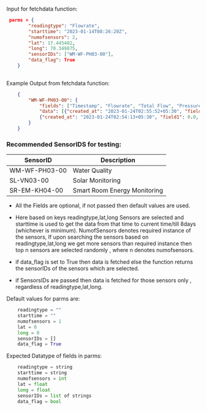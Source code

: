 
Input for fetchdata function: 
```json
 parms = {
        "readingtype": "Flowrate",
        "starttime": "2023-01-14T08:26:20Z",
        "numofsensors": 2,
        "lat": 17.445402,
        "long": 78.349875,
        "sensorIDs": ["WM-WF-PH03-00"],
        "data_flag": True
    }
    
```
<!-- return Format -->
Example Output from fetchdata function:
```json
    {
        "WM-WF-PH03-00": {
            "fields": ["Timestamp", "Flowrate", "Total Flow", "Pressure", "Pressure Voltage","VersionInfo"], 
            "data": [{"created_at": "2023-01-24T02:55:52+05:30", "field1": 0.0, "field2": 9041.69, "field3": 0.0, "field4": 0.7823, "field5": "V6.0.0"}, 
            {"created_at": "2023-01-24T02:54:13+05:30", "field1": 0.0, "field2": 9041.69, "field3": 0.0, "field4": 0.769409, "field5": "V6.0.0"} ]
        }
    }
```



### Recommended SensorIDS for testing:
| SensorID  | Description |
| ---  | --- |
| WM-WF-PH03-00  | Water Quality |
| SL-VN03-00  | Solar Monitoring |
| SR-EM-KH04-00  | Smart Room Energy Monitoring |




* All the Fields are optional, if not passed then default values are used.

* Here based on keys readingtype,lat,long Sensors are selected and starttime is used to get the data from that time to current time/till 8days (whichever is minimum). NumofSensors denotes required instance of the sensors, If upon searching the sensors based on readingtype,lat,long we get more sensors than required instance then top n sensors are selected randomly , where n denotes numofsensors.

* if data_flag is set to True then data is fetched else the function returns the sensorIDs of the sensors which are selected.

* if SensorsIDs are passed then data is fetched for those sensors only , regardless of readingtype,lat,long.

Default values for parms are:
```python
    readingtype = ""
    starttime = ""
    numofsensors = 1
    lat = 0
    long = 0
    sensorIDs = []
    data_flag = True

```

Expected Datatype of fields in parms:
```python
    readingtype = string
    starttime = string
    numofsensors = int
    lat = float
    long = float
    sensorIDs = list of strings
    data_flag = bool

```



